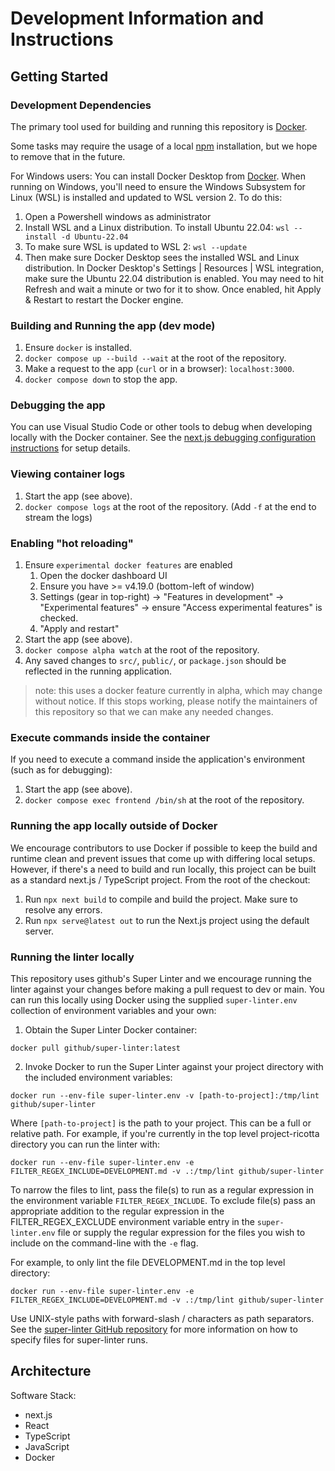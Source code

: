 # Development Information and Instructions

## Getting Started

### Development Dependencies  

The primary tool used for building and running this repository is [Docker](https://www.docker.com).

Some tasks may require the usage of a local [npm](https://www.npmjs.com/package/npm) installation, but we hope to remove that in the future.

For Windows users:
You can install Docker Desktop from [Docker](https://docs.docker.com/desktop/install/windows-install/).
When running on Windows, you'll need to ensure the Windows Subsystem for Linux (WSL) is installed and updated to WSL version 2. To do this:
1. Open a Powershell windows as administrator
2. Install WSL and a Linux distribution. To install Ubuntu 22.04:
    `wsl --install -d Ubuntu-22.04`
3. To make sure WSL is updated to WSL 2:
    `wsl --update`
4. Then make sure Docker Desktop sees the installed WSL and Linux distribution. In Docker Desktop's Settings | Resources | WSL integration, make sure the Ubuntu 22.04 distribution is enabled. You may need to hit Refresh and wait a minute or two for it to show. Once enabled, hit Apply & Restart to restart the Docker engine.

### Building and Running the app (dev mode)

<!-- todo: update when hot-reloading actually works -->
1. Ensure `docker` is installed.
2. `docker compose up --build --wait` at the root of the repository.
3. Make a request to the app (`curl` or in a browser): `localhost:3000`.
4. `docker compose down` to stop the app.

### Debugging the app

You can use Visual Studio Code or other tools to debug when developing locally with the Docker container. See the [next.js debugging configuration instructions](https://nextjs.org/docs/pages/building-your-application/configuring/debugging) for setup details.

### Viewing container logs

1. Start the app (see above).
2. `docker compose logs` at the root of the repository. (Add `-f` at the end to stream the logs)

### Enabling "hot reloading"

1. Ensure `experimental docker features` are enabled
   1. Open the docker dashboard UI
   2. Ensure you have >= v4.19.0 (bottom-left of window)
   3. Settings (gear in top-right) -> "Features in development" -> "Experimental features" -> ensure "Access experimental features" is checked.
   4. "Apply and restart"
2. Start the app (see above).
3. `docker compose alpha watch` at the root of the repository.
4. Any saved changes to `src/`, `public/`, or `package.json` should be reflected in the running application.

> note: this uses a docker feature currently in alpha, which may change without notice. If this stops working, please notify the maintainers of this repository so that we can make any needed changes.

<!-- Note to maintainers: In the event that this stops working, we will likely want to switch to volume bind-mounting the relevant files. That comes with a potential sync performance tradeoff on macOS. -->

### Execute commands inside the container

If you need to execute a command inside the application's environment (such as for debugging):

1. Start the app (see above).
2. `docker compose exec frontend /bin/sh` at the root of the repository.

### Running the app locally outside of Docker

We encourage contributors to use Docker if possible to keep the build and runtime clean and prevent issues that come up with differing local setups. However, if there's a need to build and run locally, this project can be built as a standard next.js / TypeScript project. From the root of the checkout:

1. Run `npx next build` to compile and build the project. Make sure to resolve any errors.
2. Run `npx serve@latest out` to run the Next.js project using the default server.

### Running the linter locally

This repository uses github's Super Linter and we encourage running the linter
against your changes before making a pull request to dev or main.
You can run this locally using Docker using the supplied `super-linter.env` collection of environment variables
and your own:

1. Obtain the Super Linter Docker container:

`docker pull github/super-linter:latest`

2. Invoke Docker to run the Super Linter against your project directory with the included environment variables:

`docker run --env-file super-linter.env -v [path-to-project]:/tmp/lint github/super-linter`

Where `[path-to-project]` is the path to your project. This can be a full or relative path.
For example, if you're currently in the top level project-ricotta directory you can run the linter with:

`docker run --env-file super-linter.env -e FILTER_REGEX_INCLUDE=DEVELOPMENT.md -v .:/tmp/lint github/super-linter`

To narrow the files to lint, pass the file(s) to run as a regular expression in the environment variable
`FILTER_REGEX_INCLUDE`. To exclude file(s) pass an appropriate addition to the
regular expression in the FILTER_REGEX_EXCLUDE environment variable entry in the `super-linter.env` file
or supply the regular expression for the files you wish to include on the command-line with the `-e` flag.

For example, to only lint the file DEVELOPMENT.md in the top level directory:

`docker run --env-file super-linter.env -e FILTER_REGEX_INCLUDE=DEVELOPMENT.md -v .:/tmp/lint github/super-linter`

Use UNIX-style paths with forward-slash \/ characters as path separators.
See the [super-linter GitHub repository](https://github.com/github/super-linter/blob/main/README.md#filter-linted-files)
for more information on how to specify files for super-linter runs.

## Architecture

Software Stack:

- next.js
- React
- TypeScript
- JavaScript
- Docker

